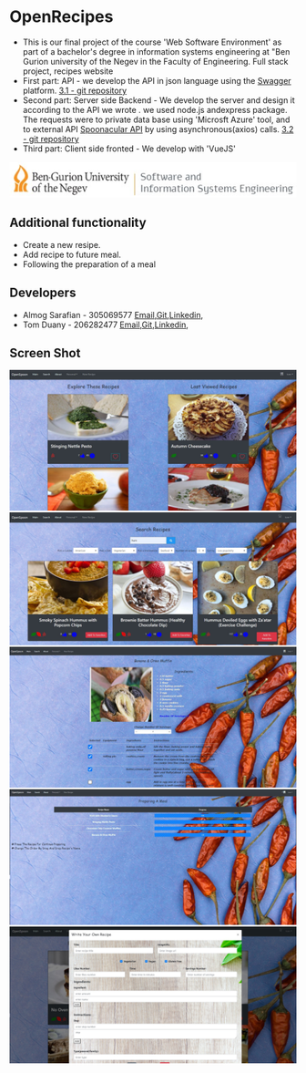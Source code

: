 # OpenRecipes
  * This is our final project of the course 'Web Software Environment' as part of a bachelor's degree in information systems engineering at "Ben Gurion university of the Negev in the Faculty of Engineering. Full stack project, recipes website
  * First part: API - we develop the API in json language using the [Swagger](https://app.swaggerhub.com/apis-docs/almogs575/Recipes/2.0.0) platform. [3.1 - git repository](https://github.com/SISE-Web-Development-Environments/assignment3-1-305069577_206282477)
  * Second part: Server side Backend - We develop the server and design it according to the API we wrote . we used node.js andexpress package. The requests were to private data base using 'Microsft Azure' tool, and to external API [Spoonacular API](https://spoonacular.com/food-api/docs) by using asynchronous(axios) calls. [3.2 - git repository](https://github.com/SISE-Web-Development-Environments/assignment-3-2-305069577_206282477)
  * Third part: Client side fronted - We develop with 'VueJS'
  
  ![BGU](https://github.com/tomdua/Ass-3_3-Front-Vue.js/blob/master/src/assets/ise-bgu.jpg?raw=true)
## Additional functionality
  * Create a new resipe.
  * Add recipe to future meal.
  * Following the preparation of a meal
  
## Developers
  * Almog Sarafian - 305069577 [Email](almogs575@gmail.com),[Git](https://github.com/almogs575),[Linkedin](https://www.linkedin.com/in/almog-sarafian-844326187/),
  * Tom Duany - 206282477 [Email](tomduany@gmail.com),[Git](https://github.com/tomdua),[Linkedin](https://www.linkedin.com/in/tom-duany-1ab71b141/),
  
## Screen Shot
![HomePage](https://github.com/tomdua/Ass-3_3-Front-Vue.js/blob/master/src/assets/homepage.JPG?raw=true)
![searchPage](https://github.com/tomdua/Ass-3_3-Front-Vue.js/blob/master/src/assets/searchPage.jpg?raw=true)
![preperpage](https://github.com/tomdua/Ass-3_3-Front-Vue.js/blob/master/src/assets/preperpage.JPG?raw=true)
![makemeal](https://github.com/tomdua/Ass-3_3-Front-Vue.js/blob/master/src/assets/makemeal.JPG?raw=true)
![newRecipe](https://github.com/tomdua/Ass-3_3-Front-Vue.js/blob/master/src/assets/newRecipe.jpg?raw=true)


